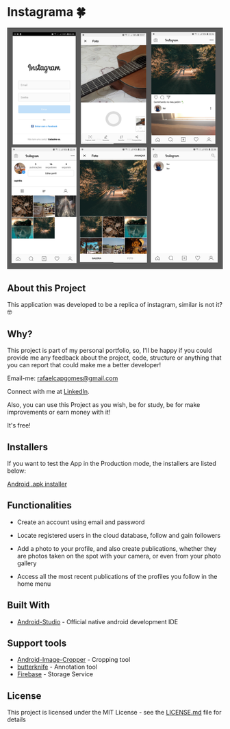 


# Instagrama 🍀

![Preview-Screens](https://raw.githubusercontent.com/rafaelkapi/instagrama/main/img-scrsht.png)


## About this Project

This application was developed to be a replica of instagram, similar is not it? 🤓

## Why?

This project is part of my personal portfolio, so, I'll be happy if you could provide me any feedback about the project,
code, structure or anything that you can report that could make me a better developer!

Email-me: rafaelcapgomes@gmail.com

Connect with me at [LinkedIn](https://www.linkedin.com/in/rafael-araujo-206819181).

Also, you can use this Project as you wish, be for study, be for make improvements or earn money with it!

It's free!

## Installers

If you want to test the App in the Production mode, the installers are listed below:

[Android .apk installer](https://drive.google.com/file/d/1Swv0x9q7HXx61Ruj7lDQ-Nh0PflssN2n/view?usp=sharing)


## Functionalities

- Create an account using email and password

- Locate registered users in the cloud database, follow and gain followers

- Add a photo to your profile, and also create publications, whether they are photos taken on the spot with your camera,
 or even from your photo gallery
 
- Access all the most recent publications of the profiles you follow in the home menu


## Built With

- [Android-Studio](https://developer.android.com/studio/preview?hl=pt) - Official native android development IDE

## Support tools

- [Android-Image-Cropper](https://github.com/ArthurHub/Android-Image-Cropper) - Cropping tool
- [butterknife](https://github.com/JakeWharton/butterknife) - Annotation tool
- [Firebase](https://aws.amazon.com/pt/s3/) - Storage Service


## License

This project is licensed under the MIT License - see the [LICENSE.md](https://github.com/steniowagner/mindCast/blob/master/LICENSE) file for details

 
